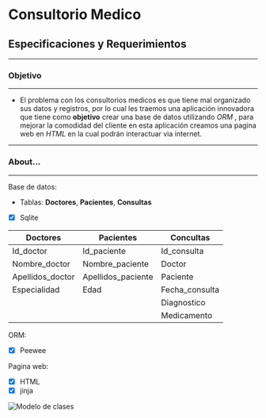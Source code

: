 # Consultorio Medico

## Especificaciones y Requerimientos
-----------------------------------------------------------------------------------------------------

### Objetivo
-----------------------------------------------------------------------------------------------------

- El problema con los consultorios medicos es que tiene mal organizado sus datos y registros, por lo cual les traemos una aplicación innovadora que tiene como **objetivo** crear una base de datos utilizando *ORM* , para mejorar la comodidad del cliente en esta aplicación creamos una pagina web en *HTML*  en la cual podrán interactuar via internet.

-----------------------------------------------------------------------------------------------------

### About...
-----------------------------------------------------------------------------------------------------

Base de datos:

- Tablas: **Doctores**, **Pacientes**, **Consultas**

- [x] Sqlite

| Doctores   | Pacientes | Concultas |
| ---------- | --------- | --------- |
| Id_doctor  | Id_paciente | Id_consulta |
| Nombre_doctor | Nombre_paciente | Doctor |
| Apellidos_doctor | Apellidos_paciente | Paciente |
| Especialidad | Edad | Fecha_consulta |
|                     |                | Diagnostico |
|                     |                | Medicamento |



ORM:
- [x] Peewee  

Pagina web:
- [x] HTML
- [x] jinja

![Modelo de clases](https://plus.google.com/photos/photo/110696616698736829234/6561274901938874162)



